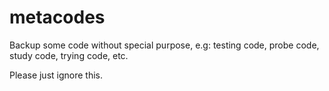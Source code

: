metacodes
=========

Backup some code without special purpose, e.g: testing code, probe code, study code, trying code, etc. 

Please just ignore this.
